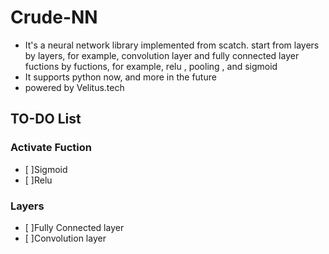 # Crude-NN
- It's a neural network library implemented from scatch.
  start from layers by layers, for example, convolution layer and fully connected layer
  fuctions by fuctions, for example, relu , pooling , and sigmoid
- It supports python now, and more in the future
- powered by Velitus.tech
## TO-DO List
### Activate Fuction
- [ ]Sigmoid
- [ ]Relu
### Layers
- [ ]Fully Connected layer
- [ ]Convolution layer
